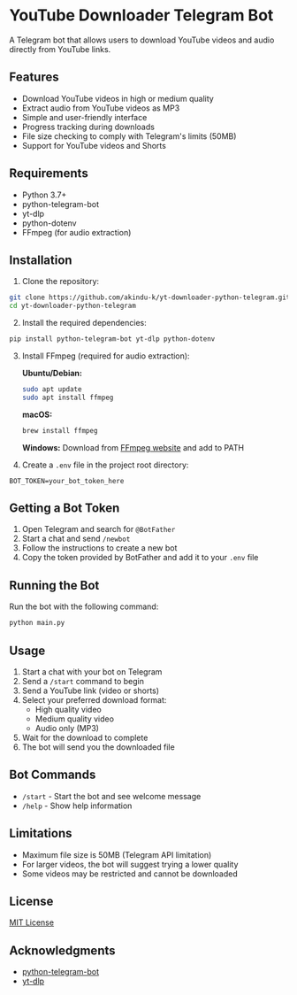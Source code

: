 # YouTube Downloader Telegram Bot

A Telegram bot that allows users to download YouTube videos and audio directly from YouTube links.

## Features

- Download YouTube videos in high or medium quality
- Extract audio from YouTube videos as MP3
- Simple and user-friendly interface
- Progress tracking during downloads
- File size checking to comply with Telegram's limits (50MB)
- Support for YouTube videos and Shorts

## Requirements

- Python 3.7+
- python-telegram-bot
- yt-dlp
- python-dotenv
- FFmpeg (for audio extraction)

## Installation

1. Clone the repository:
```bash
git clone https://github.com/akindu-k/yt-downloader-python-telegram.git
cd yt-downloader-python-telegram
```

2. Install the required dependencies:
```bash
pip install python-telegram-bot yt-dlp python-dotenv
```

3. Install FFmpeg (required for audio extraction):
   
   **Ubuntu/Debian:**
   ```bash
   sudo apt update
   sudo apt install ffmpeg
   ```
   
   **macOS:**
   ```bash
   brew install ffmpeg
   ```
   
   **Windows:**
   Download from [FFmpeg website](https://ffmpeg.org/download.html) and add to PATH

4. Create a `.env` file in the project root directory:
```
BOT_TOKEN=your_bot_token_here
```

## Getting a Bot Token

1. Open Telegram and search for `@BotFather`
2. Start a chat and send `/newbot`
3. Follow the instructions to create a new bot
4. Copy the token provided by BotFather and add it to your `.env` file

## Running the Bot

Run the bot with the following command:
```bash
python main.py
```

## Usage

1. Start a chat with your bot on Telegram
2. Send a `/start` command to begin
3. Send a YouTube link (video or shorts)
4. Select your preferred download format:
   - High quality video
   - Medium quality video
   - Audio only (MP3)
5. Wait for the download to complete
6. The bot will send you the downloaded file

## Bot Commands

- `/start` - Start the bot and see welcome message
- `/help` - Show help information

## Limitations

- Maximum file size is 50MB (Telegram API limitation)
- For larger videos, the bot will suggest trying a lower quality
- Some videos may be restricted and cannot be downloaded

## License

[MIT License](LICENSE)

## Acknowledgments

- [python-telegram-bot](https://github.com/python-telegram-bot/python-telegram-bot)
- [yt-dlp](https://github.com/yt-dlp/yt-dlp)

